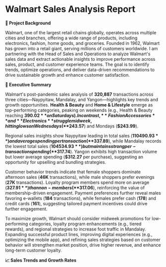 # Walmart Sales Analysis Report

**🔰 Project Background**

Walmart, one of the largest retail chains globally, operates across multiple cities and
branches, offering a wide range of products, including electronics, fashion, home goods, and
groceries. Founded in 1962, Walmart has grown into a retail giant, serving millions of
customers worldwide. I am partnering with the Head of Sales and Operations to analyze
Walmart's sales data and extract actionable insights to improve performance across sales,
product, and customer experience teams. The goal is to identify trends, optimize operations,
and deliver data-driven recommendations to drive sustainable growth and enhance
customer satisfaction.

**📑 Executive Summary**

Walmart's post-pandemic sales analysis of **320,887** transactions across three cities—Naypyitaw, 
Mandalay, and Yangon—highlights key trends and growth opportunities. **Health & Beauty** and **Home & Lifestyle** 
emerge as top-performing categories, peaking on weekends (e.g., Health & Beauty reaching **$390.02** on Saturdays).
In contrast, **Fashion Accessories** and **Electronics** struggle midweek, hitting lows on Wednesdays (**$243.57**) and Mondays (**$243.99**).

Regional sales insights show Naypyitaw leading in total sales (**$110 490.93**) and average spending per transaction (**$337.89**), 
while Mandalay records the lowest total sales (**$104 534.93**) but maintains strong per-transaction spending (**$317.74**). 
Yangon exhibits high transaction volume but lower average spending (**$312.27** per purchase), suggesting an opportunity for upselling and bundling strategies.

Customer behavior trends indicate that female shoppers dominate afternoon sales (**46K** transactions), while male shoppers prefer evenings (**27K** transactions). 
Loyalty program members spend more on average (**$327.91**) than non-members (**$317.06**), reinforcing the value of membership-driven engagement. 
Payment preferences further reveal males favoring e-wallets (**184** transactions), while females prefer cash (**178**) and credit cards (**161**), 
suggesting tailored payment incentives could drive further engagement.

To maximize growth, Walmart should consider midweek promotions for low-performing categories, loyalty program enhancements (e.g., tiered rewards), 
and regional strategies to increase foot traffic in Mandalay. Expanding successful product lines, improving digital experiences (e.g., optimizing the mobile app),
and refining sales strategies based on customer behavior will strengthen market position, drive higher revenue, and enhance long-term customer loyalty.

**📈 Sales Trends and Growth Rates**



























